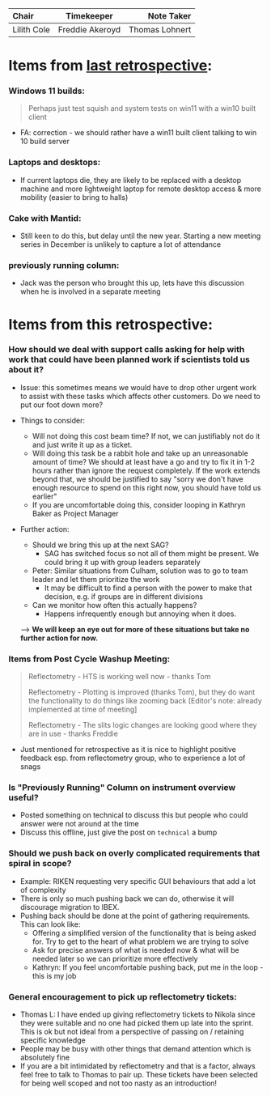 | Chair      | Timekeeper | Note Taker |
| :--------   | :---------: | ----------: |
| Lilith Cole | Freddie Akeroyd | Thomas Lohnert |

# Items from [last retrospective](https://github.com/ISISComputingGroup/ibex_developers_manual/wiki/Retrospective-notes-2022.10.26):

### Windows 11 builds:
> Perhaps just test squish and system tests on win11 with a win10 built client
- FA: correction - we should rather have a win11 built client talking to win 10 build server

### Laptops and desktops:
- If current laptops die, they are likely to be replaced with a desktop machine and more lightweight laptop for remote desktop access & more mobility (easier to bring to halls)

### Cake with Mantid:
- Still keen to do this, but delay until the new year. Starting a new meeting series in December is unlikely to capture a lot of attendance

### previously running column:
- Jack was the person who brought this up, lets have this discussion when he is involved in a separate meeting


# Items from this retrospective:

### How should we deal with support calls asking for help with work that could have been planned work if scientists told us about it?
- Issue: this sometimes means we would have to drop other urgent work to assist with these tasks which affects other customers. Do we need to put our foot down more?
- Things to consider:
    - Will not doing this cost beam time? If not, we can justifiably not do it and just write it up as a ticket.
    - Will doing this task be a rabbit hole and take up an unreasonable amount of time? We should at least have a go and try to fix it in 1-2 hours rather than ignore the request completely. If the work extends beyond that, we should be justified to say "sorry we don't have enough resource to spend on this right now, you should have told us earlier"
    - If you are uncomfortable doing this, consider looping in Kathryn Baker as Project Manager
- Further action:
    - Should we bring this up at the next SAG?
        - SAG has switched focus so not all of them might be present. We could bring it up with group leaders separately
    - Peter: Similar situations from Culham, solution was to go to team leader and let them prioritize the work
        - It may be difficult to find a person with the power to make that decision, e.g. if groups are in different divisions
    - Can we monitor how often this actually happens? 
         - Happens infrequently enough but annoying when it does. 

    --> **We will keep an eye out for more of these situations but take no further action for now.**

### Items from Post Cycle Washup Meeting:
> Reflectometry - HTS is working well now - thanks Tom	
>
> Reflectometry - Plotting is improved (thanks Tom), but they do want the functionality to do things like zooming back [Editor's note: already implemented at time of meeting]
>
> Reflectometry - The slits logic changes are looking good where they are in use - thanks Freddie

- Just mentioned for retrospective as it is nice to highlight positive feedback esp. from reflectometry group, who to experience a lot of snags

### Is "Previously Running" Column on instrument overview useful?
- Posted something on technical to discuss this but people who could answer were not around at the time
- Discuss this offline, just give the post on `technical` a bump

### Should we push back on overly complicated requirements that spiral in scope? 
- Example: RIKEN requesting very specific GUI behaviours that add a lot of complexity
- There is only so much pushing back we can do, otherwise it will discourage migration to IBEX.
- Pushing back should be done at the point of gathering requirements. This can look like:
    - Offering a simplified version of the functionality that is being asked for. Try to get to the heart of what problem we are trying to solve
    - Ask for precise answers of what is needed now & what will be needed later so we can prioritize more effectively
    - Kathryn: If you feel uncomfortable pushing back, put me in the loop - this is my job

### General encouragement to pick up reflectometry tickets:
- Thomas L: I have ended up giving reflectometry tickets to Nikola since they were suitable and no one had picked them up late into the sprint. This is ok but not ideal from a perspective of passing on / retaining specific knowledge
- People may be busy with other things that demand attention which is absolutely fine
- If you are a bit intimidated by reflectometry and that is a factor, always feel free to talk to Thomas to pair up. These tickets have been selected for being well scoped and not too nasty as an introduction!
